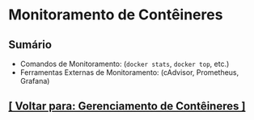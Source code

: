 # Monitoramento de Contêineres

## Sumário

- Comandos de Monitoramento: (`docker stats`, `docker top`, etc.)
- Ferramentas Externas de Monitoramento: (cAdvisor, Prometheus, Grafana)

## [[ Voltar para: Gerenciamento de Contêineres ]](../gerenciamento-conteineres.md#monitoramento-conteineres)